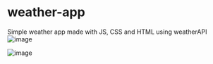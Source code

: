 # weather-app 
Simple weather app made with JS, CSS and HTML using weatherAPI
![image](https://github.com/n34k/weather-app/assets/109991419/947c1167-26ef-48a1-9197-1641fceaa54f)

![image](https://github.com/n34k/weather-app/assets/109991419/bb7d4e84-8af2-48ac-9089-e67dce2b6270)
